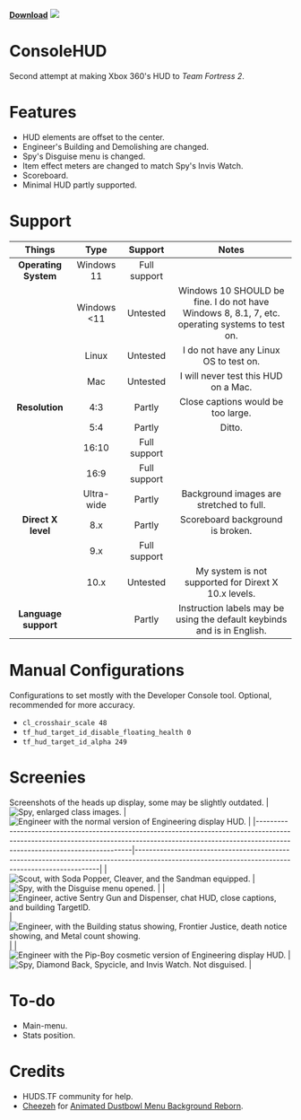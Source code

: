 [**Download**](http://github.com/Blakeline/ConsoleHUD.TF2/releases/latest)
![](https://i.imgur.com/uaPfqJm.png)
# ConsoleHUD
Second attempt at making Xbox 360's HUD to *Team Fortress 2*.

# Features
* HUD elements are offset to the center.
* Engineer's Building and Demolishing are changed.
* Spy's Disguise menu is changed.
* Item effect meters are changed to match Spy's Invis Watch.
* Scoreboard.
* Minimal HUD partly supported.

# Support
|      **Things**      	|   **Type**  	|  **Support** 	|                                            **Notes**                                           	|
|:--------------------:	|:-----------:	|:------------:	|:----------------------------------------------------------------------------------------------:	|
| **Operating System** 	| Windows 11  	| Full support 	|                                                                                                	|
|                      	| Windows <11 	|   Untested   	| Windows 10 SHOULD be fine. I do not have Windows 8, 8.1, 7, etc. operating systems to test on. 	|
|                      	| Linux       	|   Untested   	| I do not have any Linux OS to test on.                                                         	|
|                      	| Mac         	|   Untested   	| I will never test this HUD on a Mac.                                                           	|
| **Resolution**       	| 4:3         	|    Partly    	| Close captions would be too large.                                                             	|
|                      	| 5:4         	|    Partly    	| Ditto.                                                                                        	|
|                      	| 16:10       	| Full support 	|                                                                                                	|
|                      	| 16:9        	| Full support 	|                                                                                                	|
|                       | Ultra-wide    | Partly        | Background images are stretched to full.
| **Direct X level**   	| 8.x         	|    Partly    	| Scoreboard background is broken.                                                               	|
|                      	| 9.x         	| Full support 	|                                                                                                	|
|                      	| 10.x        	|   Untested   	| My system is not supported for Dirext X 10.x levels.                                           	|
| **Language support** 	|             	|    Partly    	| Instruction labels may be using the default keybinds and is in English.                        	|

# Manual Configurations
Configurations to set mostly with the Developer Console tool. Optional, recommended for more accuracy.
* `cl_crosshair_scale 48`
* `tf_hud_target_id_disable_floating_health 0`
* `tf_hud_target_id_alpha 249`

# Screenies
Screenshots of the heads up display, some may be slightly outdated.
| ![Spy, enlarged class images.](https://cdn.discordapp.com/attachments/919991312395165706/1050807126731276328/Team_Fortress_2_Screenshot_2022.12.09_-_23.06.14.33.png)                                 | ![Engineer with the normal version of Engineering display HUD.](https://i.imgur.com/lhTCuWh.png)                                                 |
|-------------------------------------------------------------------------------------------------------------------------------------------------------------------------------------------------------|--------------------------------------------------------------------------------------------------------------------------------------------------|
| ![Scout, with Soda Popper, Cleaver, and the Sandman equipped.](https://cdn.discordapp.com/attachments/919991312395165706/1050807127117135902/Team_Fortress_2_Screenshot_2022.12.09_-_23.07.28.81.png) | ![Spy, with the Disguise menu opened.](https://i.imgur.com/LXhPOBW.png)                                                                          |
| ![Engineer, active Sentry Gun and Dispenser, chat HUD, close captions, and building TargetID.](https://i.imgur.com/FBD1FsX.png)                                                                       | ![Engineer, with the Building status showing, Frontier Justice, death notice showing, and Metal count showing.](https://i.imgur.com/LXhPOBW.png) |
| ![Engineer with the Pip-Boy cosmetic version of Engineering display HUD.](https://i.imgur.com/6AoK0Ux.png)                                                                                            | ![Spy, Diamond Back, Spycicle, and Invis Watch. Not disguised.](https://i.imgur.com/JS87Pxb.png)                                                 |

# To-do
* Main-menu.
* Stats position.

# Credits
* HUDS.TF community for help.
* [Cheezeh](https://gamebanana.com/members/1320438) for [Animated Dustbowl Menu Background Reborn](https://gamebanana.com/mods/25751).
